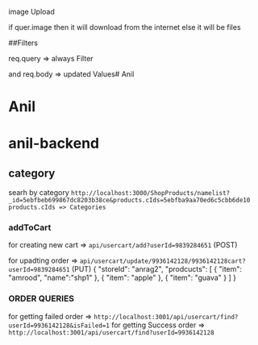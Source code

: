 image Upload

if quer.image then it will download from the internet
else it will be files

##Filters

req.query => always Filter

and req.body => updated Values# Anil

# Anil

# anil-backend

## category

searh by category `http://localhost:3000/ShopProducts/namelist?_id=5ebfbeb699867dc8203b38ce&products.cIds=5ebfba9aa70ed6c5cbb6de10`
`products.cIds => Categories`

### addToCart

for creating new cart => `api/usercart/add?userId=9839284651` (POST)

for upadting order => `api/usercart/update/9936142128/9936142128cart?userId=9839284651` (PUT)
{
"storeId": "anrag2",
"prodcucts": [
{
"item": "amrood",
"name":"shp1"
},
{
"item": "apple"
},
{
"item": "guava"
}
]
}

### ORDER QUERIES

for getting failed order => `http://localhost:3001/api/usercart/find?userId=9936142128&isFailed=1`
for getting Success order => `http://localhost:3001/api/usercart/find?userId=9936142128`
